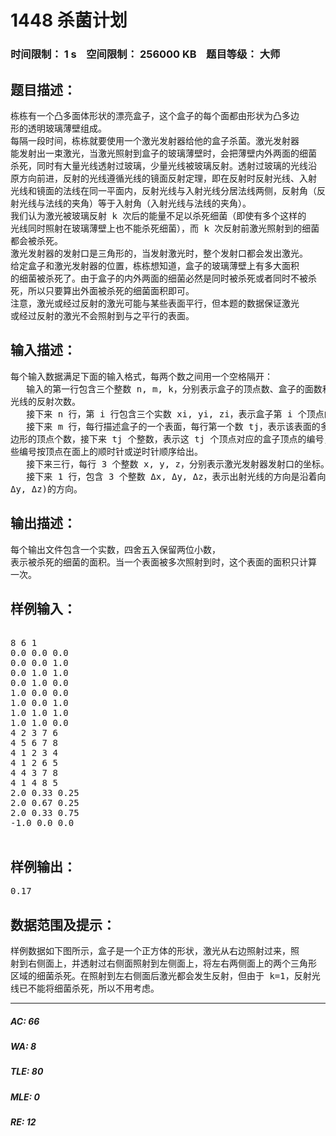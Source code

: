 # 1448 杀菌计划   
### 时间限制： 1 s&nbsp;&nbsp;&nbsp;&nbsp;空间限制： 256000 KB&nbsp;&nbsp;&nbsp;&nbsp;题目等级： 大师  
## 题目描述：  

<pre>
栋栋有一个凸多面体形状的漂亮盒子，这个盒子的每个面都由形状为凸多边
形的透明玻璃薄壁组成。
每隔一段时间，栋栋就要使用一个激光发射器给他的盒子杀菌。激光发射器
能发射出一束激光，当激光照射到盒子的玻璃薄壁时，会把薄壁内外两面的细菌
杀死，同时有大量光线透射过玻璃，少量光线被玻璃反射。透射过玻璃的光线沿
原方向前进，反射的光线遵循光线的镜面反射定理，即在反射时反射光线、入射
光线和镜面的法线在同一平面内，反射光线与入射光线分居法线两侧，反射角（反
射光线与法线的夹角）等于入射角（入射光线与法线的夹角）。
我们认为激光被玻璃反射 k 次后的能量不足以杀死细菌（即使有多个这样的
光线同时照射在玻璃薄壁上也不能杀死细菌），而 k 次反射前激光照射到的细菌
都会被杀死。
激光发射器的发射口是三角形的，当发射激光时，整个发射口都会发出激光。
给定盒子和激光发射器的位置，栋栋想知道，盒子的玻璃薄壁上有多大面积
的细菌被杀死了。由于盒子的内外两面的细菌必然是同时被杀死或者同时不被杀
死，所以只要算出外面被杀死的细菌面积即可。
注意，激光或经过反射的激光可能与某些表面平行，但本题的数据保证激光
或经过反射的激光不会照射到与之平行的表面。
</pre>
  
  
## 输入描述：  

<pre>
每个输入数据满足下面的输入格式，每两个数之间用一个空格隔开：
   输入的第一行包含三个整数 n, m, k，分别表示盒子的顶点数、盒子的面数和
光线的反射次数。
   接下来 n 行，第 i 行包含三个实数 xi, yi, zi，表示盒子第 i 个顶点的坐标。
   接下来 m 行，每行描述盒子的一个表面，每行第一个数 tj，表示该表面的多
边形的顶点个数，接下来 tj 个整数，表示这 tj 个顶点对应的盒子顶点的编号，这
些编号按顶点在面上的顺时针或逆时针顺序给出。
   接下来三行，每行 3 个整数 x, y, z，分别表示激光发射器发射口的坐标。
   接下来 1 行，包含 3 个整数 Δx, Δy, Δz，表示出射光线的方向是沿着向量(Δx,
Δy, Δz)的方向。
</pre>
  
  
## 输出描述：  

<pre>
每个输出文件包含一个实数，四舍五入保留两位小数，
表示被杀死的细菌的面积。当一个表面被多次照射到时，这个表面的面积只计算
一次。
</pre>
  
  
## 样例输入：  

<pre>

8 6 1  
0.0 0.0 0.0  
0.0 0.0 1.0  
0.0 1.0 1.0  
0.0 1.0 0.0  
1.0 0.0 0.0  
1.0 0.0 1.0  
1.0 1.0 1.0  
1.0 1.0 0.0  
4 2 3 7 6  
4 5 6 7 8  
4 1 2 3 4  
4 1 2 6 5  
4 4 3 7 8  
4 1 4 8 5  
2.0 0.33 0.25  
2.0 0.67 0.25  
2.0 0.33 0.75  
-1.0 0.0 0.0

</pre>
  
  
## 样例输出：  

<pre>
0.17
</pre>
  
  
## 数据范围及提示：  

<pre>
样例数据如下图所示，盒子是一个正方体的形状，激光从右边照射过来，照
射到右侧面上，并透射过右侧面照射到左侧面上，将左右两侧面上的两个三角形
区域的细菌杀死。在照射到左右侧面后激光都会发生反射，但由于 k=1，反射光
线已不能将细菌杀死，所以不用考虑。
</pre>
  
  
***  

##### AC: 66  
##### WA: 8  
##### TLE: 80  
##### MLE: 0  
##### RE: 12  
